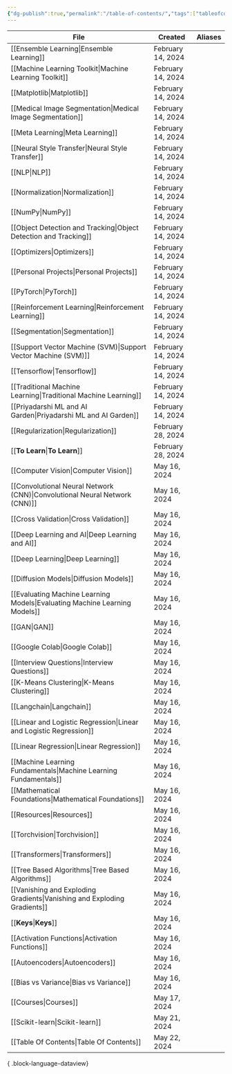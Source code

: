 ```yaml
---
{"dg-publish":true,"permalink":"/table-of-contents/","tags":["tableofcontents","toc"],"noteIcon":"","updated":"2024-05-22T14:21:45.845+05:30"}
---
```



| File                                                                          | Created           | Aliases   |
| ----------------------------------------------------------------------------- | ----------------- | --------- |
| [[Ensemble Learning\|Ensemble Learning]]                                   | February 14, 2024 | <ul></ul> |
| [[Machine Learning Toolkit\|Machine Learning Toolkit]]                     | February 14, 2024 | <ul></ul> |
| [[Matplotlib\|Matplotlib]]                                                 | February 14, 2024 | <ul></ul> |
| [[Medical Image Segmentation\|Medical Image Segmentation]]                 | February 14, 2024 | <ul></ul> |
| [[Meta Learning\|Meta Learning]]                                           | February 14, 2024 | <ul></ul> |
| [[Neural Style Transfer\|Neural Style Transfer]]                           | February 14, 2024 | <ul></ul> |
| [[NLP\|NLP]]                                                               | February 14, 2024 | <ul></ul> |
| [[Normalization\|Normalization]]                                           | February 14, 2024 | <ul></ul> |
| [[NumPy\|NumPy]]                                                           | February 14, 2024 | <ul></ul> |
| [[Object Detection and Tracking\|Object Detection and Tracking]]           | February 14, 2024 | <ul></ul> |
| [[Optimizers\|Optimizers]]                                                 | February 14, 2024 | <ul></ul> |
| [[Personal Projects\|Personal Projects]]                                   | February 14, 2024 | <ul></ul> |
| [[PyTorch\|PyTorch]]                                                       | February 14, 2024 | <ul></ul> |
| [[Reinforcement Learning\|Reinforcement Learning]]                         | February 14, 2024 | <ul></ul> |
| [[Segmentation\|Segmentation]]                                             | February 14, 2024 | <ul></ul> |
| [[Support Vector Machine (SVM)\|Support Vector Machine (SVM)]]             | February 14, 2024 | <ul></ul> |
| [[Tensorflow\|Tensorflow]]                                                 | February 14, 2024 | <ul></ul> |
| [[Traditional Machine Learning\|Traditional Machine Learning]]             | February 14, 2024 | <ul></ul> |
| [[Priyadarshi ML and AI Garden\|Priyadarshi ML and AI Garden]]             | February 14, 2024 | <ul></ul> |
| [[Regularization\|Regularization]]                                         | February 28, 2024 | <ul></ul> |
| [[__To Learn__\|__To Learn__]]                                             | February 28, 2024 | <ul></ul> |
| [[Computer Vision\|Computer Vision]]                                       | May 16, 2024      | <ul></ul> |
| [[Convolutional Neural Network (CNN)\|Convolutional Neural Network (CNN)]] | May 16, 2024      | <ul></ul> |
| [[Cross Validation\|Cross Validation]]                                     | May 16, 2024      | <ul></ul> |
| [[Deep Learning and AI\|Deep Learning and AI]]                             | May 16, 2024      | <ul></ul> |
| [[Deep Learning\|Deep Learning]]                                           | May 16, 2024      | <ul></ul> |
| [[Diffusion Models\|Diffusion Models]]                                     | May 16, 2024      | <ul></ul> |
| [[Evaluating Machine Learning Models\|Evaluating Machine Learning Models]] | May 16, 2024      | <ul></ul> |
| [[GAN\|GAN]]                                                               | May 16, 2024      | <ul></ul> |
| [[Google Colab\|Google Colab]]                                             | May 16, 2024      | <ul></ul> |
| [[Interview Questions\|Interview Questions]]                               | May 16, 2024      | <ul></ul> |
| [[K-Means Clustering\|K-Means Clustering]]                                 | May 16, 2024      | <ul></ul> |
| [[Langchain\|Langchain]]                                                   | May 16, 2024      | <ul></ul> |
| [[Linear and Logistic Regression\|Linear and Logistic Regression]]         | May 16, 2024      | <ul></ul> |
| [[Linear Regression\|Linear Regression]]                                   | May 16, 2024      | <ul></ul> |
| [[Machine Learning Fundamentals\|Machine Learning Fundamentals]]           | May 16, 2024      | <ul></ul> |
| [[Mathematical Foundations\|Mathematical Foundations]]                     | May 16, 2024      | <ul></ul> |
| [[Resources\|Resources]]                                                   | May 16, 2024      | <ul></ul> |
| [[Torchvision\|Torchvision]]                                               | May 16, 2024      | <ul></ul> |
| [[Transformers\|Transformers]]                                             | May 16, 2024      | <ul></ul> |
| [[Tree Based Algorithms\|Tree Based Algorithms]]                           | May 16, 2024      | <ul></ul> |
| [[Vanishing and Exploding Gradients\|Vanishing and Exploding Gradients]]   | May 16, 2024      | <ul></ul> |
| [[__Keys__\|__Keys__]]                                                     | May 16, 2024      | <ul></ul> |
| [[Activation Functions\|Activation Functions]]                             | May 16, 2024      | <ul></ul> |
| [[Autoencoders\|Autoencoders]]                                             | May 16, 2024      | <ul></ul> |
| [[Bias vs Variance\|Bias vs Variance]]                                     | May 16, 2024      | <ul></ul> |
| [[Courses\|Courses]]                                                       | May 17, 2024      | <ul></ul> |
| [[Scikit-learn\|Scikit-learn]]                                             | May 21, 2024      | <ul></ul> |
| [[Table Of Contents\|Table Of Contents]]                                   | May 22, 2024      | <ul></ul> |

{ .block-language-dataview}
